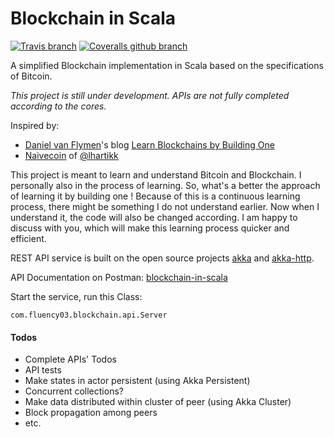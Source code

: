 # Blockchain in Scala

[![Travis branch](https://img.shields.io/travis/fluency03/blockchain-in-scala/master.svg)](https://travis-ci.org/fluency03/blockchain-in-scala)
[![Coveralls github branch](https://img.shields.io/coveralls/github/fluency03/blockchain-in-scala/master.svg)](https://coveralls.io/github/fluency03/blockchain-in-scala)

A simplified Blockchain implementation in Scala based on the specifications of Bitcoin.

*This project is still under development. APIs are not fully completed according to the cores.*

Inspired by:
- [Daniel van Flymen](http://www.dvf.nyc/)'s blog [Learn Blockchains by Building One](https://hackernoon.com/learn-blockchains-by-building-one-117428612f46)
- [Naivecoin](https://github.com/lhartikk/naivecoin) of [@lhartikk](https://github.com/lhartikk)

This project is meant to learn and understand Bitcoin and Blockchain. I personally also in the process of learning. So, what's a better the approach of learning it by building one ! Because of this is a continuous learning process, there might be something I do not understand earlier. Now when I understand it, the code will also be changed according. I am happy to discuss with you, which will make this learning process quicker and efficient.

REST API service is built on the open source projects [akka](https://github.com/akka/akka) and [akka-http](https://github.com/akka/akka-http).

API Documentation on Postman: [blockchain-in-scala](https://documenter.getpostman.com/view/1231202/blockchain-in-scala/RVu8iTUP)

Start the service, run this Class:

```
com.fluency03.blockchain.api.Server
```


#### Todos

- Complete APIs' Todos
- API tests
- Make states in actor persistent (using Akka Persistent)
- Concurrent collections?
- Make data distributed within cluster of peer (using Akka Cluster)
- Block propagation among peers
- etc.
